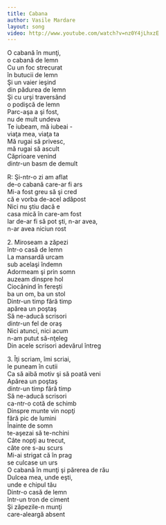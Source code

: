 ```yaml
---
title: Cabana
author: Vasile Mardare
layout: song
video: http://www.youtube.com/watch?v=nz0Y4jLhxzE
---
```


O cabană în munţi,  
o cabană de lemn  
Cu un foc strecurat  
în butucii de lemn  
Şi un vaier ieşind  
din pădurea de lemn  
Şi cu urşi traversând  
o podişcă de lemn  
Parc-aşa a şi fost,  
nu de mult undeva  
Te iubeam, mă iubeai -  
viaţa mea, viaţa ta  
Mă rugai să privesc,  
mă rugai să ascult  
Căprioare venind  
dintr-un basm de demult  


R: Şi-ntr-o zi am aflat  
de-o cabană care-ar fi ars  
Mi-a fost greu să şi cred  
că e vorba de-acel adăpost  
Nici nu ştiu dacă e  
casa mică în care-am fost  
Iar de-ar fi să pot şti, n-ar avea,  
n-ar avea niciun rost  

2\. Miroseam a zăpezi  
într-o casă de lemn  
La mansardă urcam  
sub acelaşi îndemn  
Adormeam şi prin somn  
auzeam dinspre hol  
Ciocănind în fereşti  
ba un om, ba un stol  
Dintr-un timp fără timp  
apărea un poştaş  
Să ne-aducă scrisori  
dintr-un fel de oraş  
Nici atunci, nici acum  
n-am putut să-nţeleg  
Din acele scrisori adevărul întreg  


3\. Îţi scriam, îmi scriai,  
le puneam în cutii  
Ca să aibă motiv şi să poată veni  
Apărea un poştaş  
dintr-un timp fără timp  
Să ne-aducă scrisori  
ca-ntr-o cotă de schimb  
Dinspre munte vin nopţi  
fără pic de lumini  
Înainte de somn  
te-aşezai să te-nchini  
Câte nopţi au trecut,  
câte ore s-au scurs  
Mi-ai strigat că în prag  
se culcase un urs  
O cabană în munţi şi părerea de rău  
Dulcea mea, unde eşti,  
unde e chipul tău  
Dintr-o casă de lemn  
într-un tron de ciment  
Şi zăpezile-n munţi  
care-aleargă absent   
